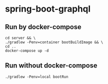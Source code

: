 # spring-boot-graphql

## Run by docker-compose

```$sh
cd server && \
./gradlew -Penv=container bootBuildImage && \
cd ..
docker-compose up -d
```

## Run without docker-compose

```$sh
./gradlew -Penv=local bootRun
```
